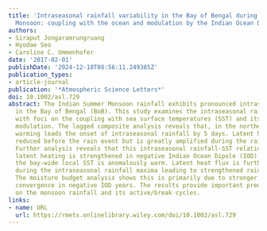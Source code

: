 ```yaml
---
title: 'Intraseasonal rainfall variability in the Bay of Bengal during the Summer
  Monsoon: coupling with the ocean and modulation by the Indian Ocean Dipole'
authors:
- Siraput Jongaramrungruang
- Hyodae Seo
- Caroline C. Ummenhofer
date: '2017-02-01'
publishDate: '2024-12-18T08:56:11.249385Z'
publication_types:
- article-journal
publication: '*Atmospheric Science Letters*'
doi: 10.1002/asl.729
abstract: The Indian Summer Monsoon rainfall exhibits pronounced intraseasonal variability
  in the Bay of Bengal (BoB). This study examines the intraseasonal rainfall variability
  with foci on the coupling with sea surface temperatures (SST) and its interannual
  modulation. The lagged composite analysis reveals that, in the northern BoB, SST
  warming leads the onset of intraseasonal rainfall by 5 days. Latent heat flux is
  reduced before the rain event but is greatly amplified during the rainfall maxima.
  Further analysis reveals that this intraseasonal rainfall-SST relationship through
  latent heating is strengthened in negative Indian Ocean Dipole (IOD) years when
  the bay-wide local SST is anomalously warm. Latent heat flux is further increased
  during the intraseasonal rainfall maxima leading to strengthened rainfall variability.
  The moisture budget analysis shows this is primarily due to stronger low-level moisture
  convergence in negative IOD years. The results provide important predictive information
  on the monsoon rainfall and its active/break cycles.
links:
- name: URL
  url: https://rmets.onlinelibrary.wiley.com/doi/10.1002/asl.729
---
```

